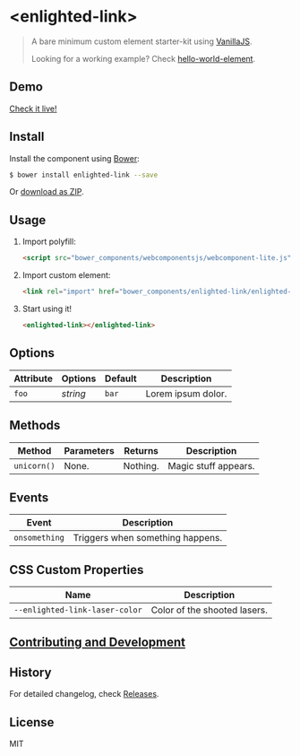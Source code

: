# &lt;enlighted-link&gt;

> A bare minimum custom element starter-kit using [VanillaJS](http://vanilla-js.com/).
>
> Looking for a working example? Check [hello-world-element](https://github.com/webcomponents/hello-world-element).

## Demo

[Check it live!](http://Juicy.github.io/enlighted-link)

## Install

Install the component using [Bower](http://bower.io/):

```sh
$ bower install enlighted-link --save
```

Or [download as ZIP](https://github.com/Juicy/enlighted-link/archive/master.zip).

## Usage

1. Import polyfill:

    ```html
    <script src="bower_components/webcomponentsjs/webcomponent-lite.js"></script>
    ```

2. Import custom element:

    ```html
    <link rel="import" href="bower_components/enlighted-link/enlighted-link.html">
    ```

3. Start using it!

    ```html
    <enlighted-link></enlighted-link>
    ```

## Options

Attribute     | Options     | Default      | Description
---           | ---         | ---          | ---
`foo`         | *string*    | `bar`        | Lorem ipsum dolor.

## Methods

Method        | Parameters   | Returns     | Description
---           | ---          | ---         | ---
`unicorn()`   | None.        | Nothing.    | Magic stuff appears.

## Events

Event         | Description
---           | ---
`onsomething` | Triggers when something happens.

## CSS Custom Properties

Name                          | Description
---                           | ---
`--enlighted-link-laser-color` | Color of the shooted lasers.

## [Contributing and Development](CONTRIBUTING.md)

## History

For detailed changelog, check [Releases](https://github.com/Juicy/enlighted-link/releases).

## License

MIT
